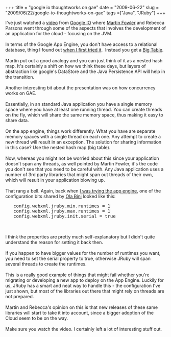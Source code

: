 +++ 
title = "google io thoughtworks on gae"
date = "2009-06-22"
slug = "2009/06/22/google-io-thoughtworks-on-gae"
tags =["Java", "JRuby"]
+++

<p>
I've just watched a <a href="http://www.youtube.com/watch?v=-4fA_UciDaA">video</a> from <a href="http://code.google.com/events/io/">Google IO</a> where <a href="http://code.google.com/events/io/">Martin Fowler</a> and Rebecca Parsons went through some of the aspects that involves the development of an application for the cloud - focusing on the JVM.<br><br>In terms of the Google App Engine, you don't have access to a relational database, thing I found out <a href="http://www.leonardoborges.com/writings/2009/04/10/jruby-on-rails-and-google-app-engine/">when I first tried it</a>.  Instead you get a <a href="http://labs.google.com/papers/bigtable.html">Big Table</a>.<br><br>Martin put out a good analogy and you can just think of it as a nested hash map. It's certainly a shift on how we think these days, but layers of abstraction like google's DataStore and the Java Persistence API will help in the transition.<br><br>Another interesting bit about the presentation was on how concurrency works on GAE.<br><br>Essentially, in an standard Java application you have a single memory space where you have at least one running thread. You can create threads on the fly, which will share the same memory space, thus making it easy to share data.<br><br>On the app engine, things work differently. What you have are separate memory spaces with a single thread on each one. Any attempt to create a new thread will result in an exception. The solution for sharing information in this case? Use the nested hash map (big table).<br><br>Now, whereas you might not be worried about this since your application doesn't span any threads, as well pointed by Martin Fowler, it's the code you don't see that you need to be careful with. Any Java application uses a number of 3rd party libraries that might span out threads of their own, which will result in your application blowing up.<br><br>That rang a bell. Again, back when <a href="http://www.leonardoborges.com/writings/2009/04/10/jruby-on-rails-and-google-app-engine/">I was trying the app engine</a>, one of the configuration bits shared by <a href="http://olabini.com/blog/2009/04/jruby-on-rails-on-google-app-engine/">Ola Bini</a> looked like this:<br><pre>   config.webxml.jruby.min.runtimes = 1<br>   config.webxml.jruby.max.runtimes = 1<br>   config.webxml.jruby.init.serial = true</pre><br><br>I think the properties are pretty much self-explanatory but I didn't quite understand the reason for setting it back then.<br><br>If you happen to have bigger values for the number of runtimes you want, you need to set the serial property to true, otherwise JRuby will span several threads to create the runtimes.<br><br>This is a really good example of things that might fail whether you're migrating or developing a new app to deploy on the App Engine. Luckily for us, JRuby has a smart and neat way to handle this - the configuration I've just shown, but most of the libraries out there that might rely on threads are not prepared.<br><br>Martin and Rebecca's opinion on this is that new releases of these same libraries will start to take it into account, since a bigger adoption of the Cloud seem to be on the way.<br><br>Make sure you watch the video. I certainly left a lot of interesting stuff out.
</p>


